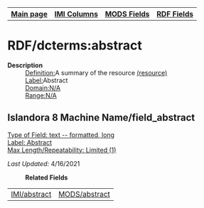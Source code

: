 <!DOCTYPE html>
<html>

<body>
<table style="width:100%">
  <tr>
    <th><a href="index.md">Main page</a></th>
	<th><a href="IMI.md">IMI Columns</a></th>
    <th><a href="MODS.md">MODS Fields</a></th>
    <th><a href="RDF.md">RDF Fields</a></th>
  </tr>
</table>

<h1>RDF/dcterms:abstract</h1>
<dl>
  <dt><b>Description</b></dt>
  <dd><ins>Definition:</ins>A summary of the resource <a href="http://purl.org/dc/terms/abstract">(resource)</a></dd>
  <dd><ins>Label:</ins>Abstract</ins></dd>
  <dd><ins>Domain:N/A</ins></dd>
  <dd><ins>Range:N/A</ins></dd>
</dl>
<h2>Islandora 8 Machine Name/field_abstract</h2>
	<dl>
		<dt><ins>Type of Field: text -- formatted, long</dt>
		<dt><ins>Label: Abstract</dt>
		<dt><ins>Max Length/Repeatability: Limited (1)</dt>
	</dl>
<dl>
	<p><i>Last Updated: </i>4/16/2021</p>
</dl>
<dl>
	<dd><b>Related Fields</b></dd>
		<table>
			<td><a href="abstract.md">IMI/abstract</a></td>
			<td><a href="mods.abstract.md">MODS/abstract</a></td>
		</table>
</dl>
</body>
</html>